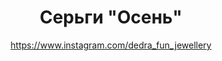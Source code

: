 ---
title: Серьги "Осень"
description: Серьги-гвоздики из красно-золотистых бусин-дисков и красных деревянных бусин на цепочках, с металлическими подвесками-листиками
author: https://www.instagram.com/dedra_fun_jewellery
cost: 3000₸
---